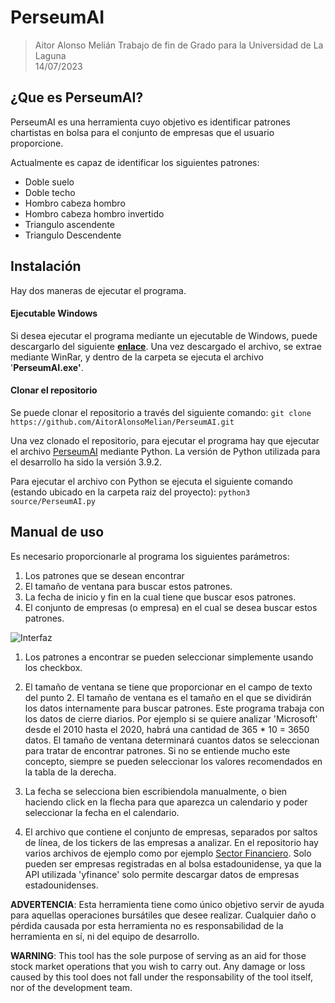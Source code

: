 # PerseumAI

> Aitor Alonso Melián
> Trabajo de fin de Grado para la Universidad de La Laguna  
> 14/07/2023

## ¿Que es PerseumAI?
PerseumAI es una herramienta cuyo objetivo es identificar patrones chartistas en bolsa para el conjunto de empresas que el usuario proporcione.

Actualmente es capaz de identificar los siguientes patrones:
- Doble suelo
- Doble techo
- Hombro cabeza hombro
- Hombro cabeza hombro invertido
- Triangulo ascendente
- Triangulo Descendente

## Instalación
Hay dos maneras de ejecutar el programa. 
#### Ejecutable Windows
Si desea ejecutar el programa mediante un ejecutable de Windows, puede descargarlo del siguiente **[enlace](https://drive.google.com/file/d/1HttBz1FRj8d0pMoaUGFGgnolzLUdVWx-/view?usp=sharing)**. Una vez descargado el archivo, se extrae mediante WinRar, y dentro de la carpeta se ejecuta el archivo '**PerseumAI.exe'**.

#### Clonar el repositorio
Se puede clonar el repositorio a través del siguiente comando:
```git clone https://github.com/AitorAlonsoMelian/PerseumAI.git```

Una vez clonado el repositorio, para ejecutar el programa hay que ejecutar el archivo [PerseumAI](./source/PerseumAI.py) mediante Python. La versión de Python utilizada para el desarrollo ha sido la versión 3.9.2.

Para ejecutar el archivo con Python se ejecuta el siguiente comando (estando ubicado en la carpeta raiz del proyecto):
```python3 source/PerseumAI.py```

## Manual de uso
Es necesario proporcionarle al programa los siguientes parámetros:
1. Los patrones que se desean encontrar
2. El tamaño de ventana para buscar estos patrones.
3. La fecha de inicio y fin en la cual tiene que buscar esos patrones.
4. El conjunto de empresas (o empresa) en el cual se desea buscar estos patrones.

![Interfaz](./resources/images/Interface.jpg)

1. Los patrones a encontrar se pueden seleccionar simplemente usando los checkbox.

2. El tamaño de ventana se tiene que proporcionar en el campo de texto del punto 2. El tamaño de ventana es el tamaño en el que se dividirán los datos internamente para buscar patrones. Este programa trabaja con los datos de cierre diarios. Por ejemplo si se quiere analizar 'Microsoft' desde el 2010 hasta el 2020, habrá una cantidad de 365 * 10 = 3650 datos. El tamaño de ventana determinará cuantos datos se seleccionan para tratar de encontrar patrones. Si no se entiende mucho este concepto, siempre se pueden seleccionar los valores recomendados en la tabla de la derecha. 
3. La fecha se selecciona bien escribiendola manualmente, o bien haciendo click en la flecha para que aparezca un calendario y poder seleccionar la fecha en el calendario.
4. El archivo que contiene el conjunto de empresas, separados por saltos de línea, de los tickers de las empresas a analizar. En el repositorio hay varios archivos de ejemplo como por ejemplo [Sector Financiero](./sector_financiero.txt). Solo pueden ser empresas registradas en al bolsa estadounidense, ya que la API utilizada 'yfinance' solo permite descargar datos de empresas estadounidenses.

**ADVERTENCIA**: Esta herramienta tiene como único objetivo servir de ayuda para aquellas operaciones bursátiles que desee realizar. Cualquier daño o pérdida causada por esta herramienta no es responsabilidad de la herramienta en sí, ni del equipo de desarrollo.



**WARNING**: This tool has the sole purpose of serving as an aid for those stock market operations that you wish to carry out. Any damage or loss caused by this tool does not fall under the responsability of the tool itself, nor of the development team.
